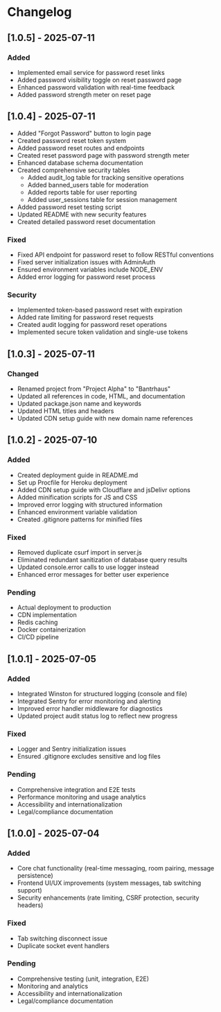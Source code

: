 # Changelog

## [1.0.5] - 2025-07-11
### Added
- Implemented email service for password reset links
- Added password visibility toggle on reset password page
- Enhanced password validation with real-time feedback
- Added password strength meter on reset page

## [1.0.4] - 2025-07-11
  - Added "Forgot Password" button to login page
  - Created password reset token system
  - Added password reset routes and endpoints
  - Created reset password page with password strength meter
- Enhanced database schema documentation
- Created comprehensive security tables
  - Added audit_log table for tracking sensitive operations
  - Added banned_users table for moderation
  - Added reports table for user reporting
  - Added user_sessions table for session management
- Added password reset testing script
- Updated README with new security features
- Created detailed password reset documentation

### Fixed
- Fixed API endpoint for password reset to follow RESTful conventions
- Fixed server initialization issues with AdminAuth
- Ensured environment variables include NODE_ENV
- Added error logging for password reset process

### Security
- Implemented token-based password reset with expiration
- Added rate limiting for password reset requests
- Created audit logging for password reset operations
- Implemented secure token validation and single-use tokens

## [1.0.3] - 2025-07-11
### Changed
- Renamed project from "Project Alpha" to "Bantrhaus"
- Updated all references in code, HTML, and documentation
- Updated package.json name and keywords
- Updated HTML titles and headers
- Updated CDN setup guide with new domain name references

## [1.0.2] - 2025-07-10
### Added
- Created deployment guide in README.md
- Set up Procfile for Heroku deployment
- Added CDN setup guide with Cloudflare and jsDelivr options
- Added minification scripts for JS and CSS
- Improved error logging with structured information
- Enhanced environment variable validation
- Created .gitignore patterns for minified files

### Fixed
- Removed duplicate csurf import in server.js
- Eliminated redundant sanitization of database query results
- Updated console.error calls to use logger instead
- Enhanced error messages for better user experience

### Pending
- Actual deployment to production
- CDN implementation
- Redis caching
- Docker containerization
- CI/CD pipeline

## [1.0.1] - 2025-07-05
### Added
- Integrated Winston for structured logging (console and file)
- Integrated Sentry for error monitoring and alerting
- Improved error handler middleware for diagnostics
- Updated project audit status log to reflect new progress

### Fixed
- Logger and Sentry initialization issues
- Ensured .gitignore excludes sensitive and log files

### Pending
- Comprehensive integration and E2E tests
- Performance monitoring and usage analytics
- Accessibility and internationalization
- Legal/compliance documentation

## [1.0.0] - 2025-07-04
### Added
- Core chat functionality (real-time messaging, room pairing, message persistence)
- Frontend UI/UX improvements (system messages, tab switching support)
- Security enhancements (rate limiting, CSRF protection, security headers)

### Fixed
- Tab switching disconnect issue
- Duplicate socket event handlers

### Pending
- Comprehensive testing (unit, integration, E2E)
- Monitoring and analytics
- Accessibility and internationalization
- Legal/compliance documentation
